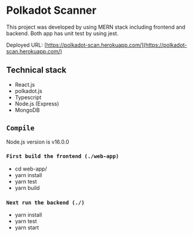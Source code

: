 # Polkadot Scanner

This project was developed by using MERN stack including frontend and backend.
Both app has unit test by using jest.

Deployed URL: [https://polkadot-scan.herokuapp.com/](https://polkadot-scan.herokuapp.com/)


## Technical stack

- React.js
- polkadot.js
- Typescript
- Node.js (Express)
- MongoDB

## `Compile`

Node.js version is v16.0.0

### `First build the frontend (./web-app)`

- cd web-app/
- yarn install
- yarn test
- yarn build

### `Next run the backend (./)`

- yarn install
- yarn test
- yarn start